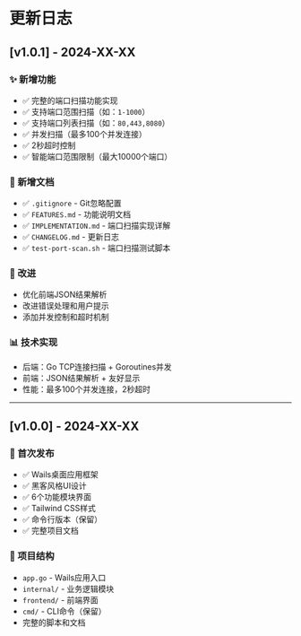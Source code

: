 # 更新日志

## [v1.0.1] - 2024-XX-XX

### ✨ 新增功能
- ✅ 完整的端口扫描功能实现
- ✅ 支持端口范围扫描（如：`1-1000`）
- ✅ 支持端口列表扫描（如：`80,443,8080`）
- ✅ 并发扫描（最多100个并发连接）
- ✅ 2秒超时控制
- ✅ 智能端口范围限制（最大10000个端口）

### 📝 新增文档
- ✅ `.gitignore` - Git忽略配置
- ✅ `FEATURES.md` - 功能说明文档
- ✅ `IMPLEMENTATION.md` - 端口扫描实现详解
- ✅ `CHANGELOG.md` - 更新日志
- ✅ `test-port-scan.sh` - 端口扫描测试脚本

### 🔧 改进
- 优化前端JSON结果解析
- 改进错误处理和用户提示
- 添加并发控制和超时机制

### 📊 技术实现
- 后端：Go TCP连接扫描 + Goroutines并发
- 前端：JSON结果解析 + 友好显示
- 性能：最多100个并发连接，2秒超时

---

## [v1.0.0] - 2024-XX-XX

### 🎉 首次发布
- ✅ Wails桌面应用框架
- ✅ 黑客风格UI设计
- ✅ 6个功能模块界面
- ✅ Tailwind CSS样式
- ✅ 命令行版本（保留）
- ✅ 完整项目文档

### 📁 项目结构
- `app.go` - Wails应用入口
- `internal/` - 业务逻辑模块
- `frontend/` - 前端界面
- `cmd/` - CLI命令（保留）
- 完整的脚本和文档

